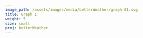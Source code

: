 ```yaml
---
image_path: /assets/images/media/betterWeather/graph-01.svg
title: Graph 1
weight: 5
size: small
proj: betterWeather
---
```

